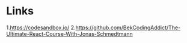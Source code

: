 # Links

1.https://codesandbox.io/ 2.https://github.com/BekCodingAddict/The-Ultimate-React-Course-With-Jonas-Schmedtmann
